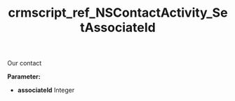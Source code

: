 ﻿---
title: crmscript_ref_NSContactActivity_SetAssociateId
description: NSContactActivity.SetAssociateId(Integer associateId)
intellisense: NSContactActivity.SetAssociateId
keywords: NSContactActivity, GetAssociateId
so.topic: reference
---

Our contact

**Parameter:** 
 - **associateId** Integer

